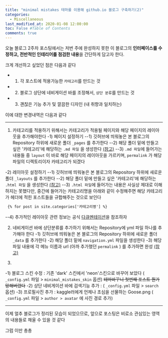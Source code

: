 ```yaml
---
title: "minimal mistakes 테마를 이용해 github.io 블로그 구축하기(2)"
categories: 
  - Miscellaneous
last_modified_at: 2020-01-08 12:00:00
toc: False #Table of Contents
comments: true
---
```


오늘 블로그 2주차 포스팅에서는 저번 주에 완성하지 못한 이 블로그의 **인터페이스를 수정하고, 전반적인 인테리어를 점검한 내용**을 간단하게 담고자 한다.

크게 개선하고 싶었던 점은 다음과 같다

- 1. 각 포스트에 적용가능한 `카테고리`를 만드는 것
- 2. 블로그 상단에 네비게이션 바를 조정해서, `상단 분류`를 만드는 것
- 3. 괜찮은 기능 추가 및 깔끔한 디자인 (내 취향과 일치하는)



이에 대한 변경내역은 다음과 같다

------

1. 카테고리를 적용하기 위해서는 카테고리가 적용될 페이지와 해당 페이지의 레이아웃을 추가해야한다
-1) 페이지 설정하기
--1) 깃허브에 띄워놓은 본 블로그의 Repository 하위에 새로운 폴더 `_pages` 를 추가한다 
--2) 해당 폴더 밑에 만들고 싶은 '카테고리'에 해당하는 `.md 파일` 을 생성한다 [(참고)](https://github.com/ehyun0128/ehyun0128.github.io/tree/master/_pages)
--3) `.md 파일`에 들어가는 내용들 중 `layout` 이 바로 해당 페이지의 레이아웃을 가르키며, `permalink` 가 해당 파일의 디렉토리이자 카테고리가 되겠다

-2) 레이아웃 설정하기
--1) 깃허브에 띄워놓은 본 블로그의 Repository 하위에 새로운 폴더 `_layouts` 를 추가한다 
--2) 해당 폴더 밑에 만들고 싶은 '카테고리'에 해당하는 `.html 파일` 을 생성한다 [(참고)](https://github.com/ehyun0128/ehyun0128.github.io/tree/master/_layouts)
--3) `.html 파일`에 들어가는 내용은 사실상 제대로 이해하지는 못했다만, 중간에 들어가는 카테고리명을 아래와 같이 수정해주면 해당 카테고리가 헤더에 적힌 포스트들을 규합해주는 것으로 보인다 
```html
 {% for post in site.categories['카테고리명'] %} 
```
--4) 추가적인 레이아웃 관련 정보는 공식 [다큐멘테이션](https://mmistakes.github.io/minimal-mistakes/docs/layouts/)을 참조하자

2. 네비게이션 바에 상단분류를 추가하기 위해서는 Repository에 yml 파일 하나를 추가해야 한다
-1) 깃허브에 띄워놓은 본 블로그의 Repository 하위에 새로운 폴더 `_data` 를 추가한다
-2) 해당 폴더 밑에 `navigation.yml` 파일을 생성한다
-3) 해당 파일 내용에 각 메뉴 이름과 url (아까 추가했던 `permalink` ) 를 추가하면 완성 [(참고)](https://mmistakes.github.io/minimal-mistakes/docs/navigation/)

3. 
-1) 블로그 스킨 수정 : 기존 'dark' 스킨에서 'neon'스킨으로 바꾸어 보았다 ( `_config.yml` 파일 > `minimal_mistakes_skin` 옵션) ~~테마바꾸니 첫번째 포스트 뭔가 망해버렸다~~
-2) 상단 네비게이션 바에 검색기능 추가 : ( `_config.yml` 파일 > `search` 옵션)
-3) 프로필사진 추가 : kaggle러에게 언제나 초심을 선물하는 Goose.png ( `_config.yml` 파일 > `author > avatar` 에 사진 경로 추가)

------



이제 얼추 블로그가 정리된 모습이 되었으므로, 앞으로 포스팅은 비로소 관심있는 영역의 내용들로 채울 수 있을 것 같다

그럼 이만 총총
